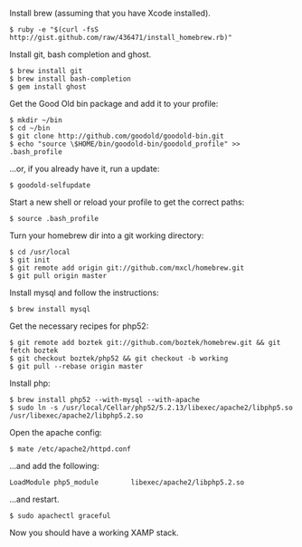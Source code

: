 Install brew (assuming that you have Xcode installed).

    $ ruby -e "$(curl -fsS http://gist.github.com/raw/436471/install_homebrew.rb)"

Install git, bash completion and ghost.

    $ brew install git
    $ brew install bash-completion
    $ gem install ghost

Get the Good Old bin package and add it to your profile:

    $ mkdir ~/bin
    $ cd ~/bin
    $ git clone http://github.com/goodold/goodold-bin.git
    $ echo "source \$HOME/bin/goodold-bin/goodold_profile" >> .bash_profile

...or, if you already have it, run a update:

    $ goodold-selfupdate

Start a new shell or reload your profile to get the correct paths:

    $ source .bash_profile

Turn your homebrew dir into a git working directory:

    $ cd /usr/local
    $ git init
    $ git remote add origin git://github.com/mxcl/homebrew.git
    $ git pull origin master

Install mysql and follow the instructions:

    $ brew install mysql

Get the necessary recipes for php52:

    $ git remote add boztek git://github.com/boztek/homebrew.git && git fetch boztek
    $ git checkout boztek/php52 && git checkout -b working
    $ git pull --rebase origin master

Install php:

    $ brew install php52 --with-mysql --with-apache
    $ sudo ln -s /usr/local/Cellar/php52/5.2.13/libexec/apache2/libphp5.so /usr/libexec/apache2/libphp5.2.so

Open the apache config:

    $ mate /etc/apache2/httpd.conf

...and add the following:

    LoadModule php5_module        libexec/apache2/libphp5.2.so

...and restart.

    $ sudo apachectl graceful

Now you should have a working XAMP stack.